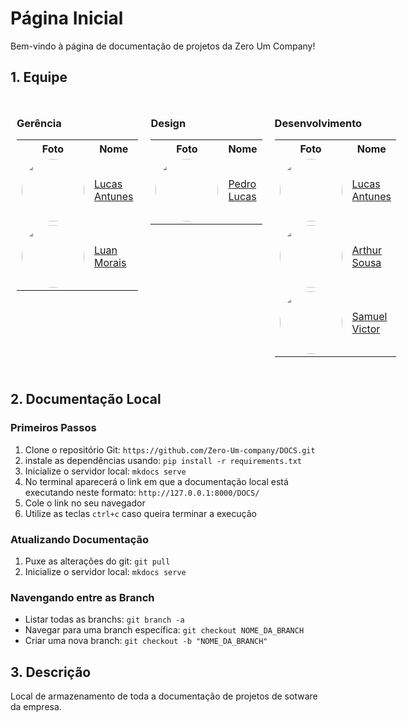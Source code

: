 # Página Inicial
Bem-vindo à página de documentação de projetos da Zero Um Company!

## 1. Equipe

<div style="display: flex; justify-content: space-between;">

  <div style="flex: 1; padding: 10px;">
    <h3>Gerência</h3>
    <table>
      <tr>
        <th>Foto</th>
        <th>Nome</th>
      </tr>
      <tr>
        <td><a href="https://github.com/LucasGSAntunes"><img style="border-radius: 50%;" width="100px" src="https://github.com/LucasGSAntunes.png"></a></td>
        <td><a href="https://github.com/LucasGSAntunes">Lucas Antunes</a></td>
      </tr>
      <tr>
        <td><a href="https://github.com/luanmoraisx"><img style="border-radius: 50%;" width="100px" src="https://github.com/luanmoraisx.png"></a></td>
        <td><a href="https://github.com/luanmoraisx">Luan Morais</a></td>
      </tr>
    </table>
  </div>

  <div style="flex: 1; padding: 10px;">
    <h3>Design</h3>
    <table>
      <tr>
        <th>Foto</th>
        <th>Nome</th>
      </tr>
      <tr>
        <td><a href="https://github.com/pedrucax"><img style="border-radius: 50%;" width="100px" src="https://github.com/pedrucax.png"></a></td>
        <td><a href="https://github.com/pedrucax">Pedro Lucas</a></td>
      </tr>
    </table>
  </div>

  <div style="flex: 1; padding: 10px;">
    <h3>Desenvolvimento</h3>
    <table>
      <tr>
        <th>Foto</th>
        <th>Nome</th>
      </tr>
      <tr>
        <td><a href="https://github.com/LucasGSAntunes"><img style="border-radius: 50%;" width="100px" src="https://github.com/LucasGSAntunes.png"></a></td>
        <td><a href="https://github.com/LucasGSAntunes">Lucas Antunes</a></td>
      </tr>
      <tr>
        <td><a href="https://github.com/artrsousa1"><img style="border-radius: 50%;" width="100px" src="https://github.com/artrsousa1.png"></a></td>
        <td><a href="https://github.com/artrsousa1">Arthur Sousa</a></td>
      </tr>
      <tr>
        <td><a href="https://github.com/samuelvictorol"><img style="border-radius: 50%;" width="100px" src="https://github.com/samuelvictorol.png"></a></td>
        <td><a href="https://github.com/samuelvictorol">Samuel Victor</a></td>
      </tr>
    </table>
  </div>

</div>

## 2. Documentação Local
### Primeiros Passos
1. Clone o repositório Git: `https://github.com/Zero-Um-company/DOCS.git`
1. instale as dependências usando: `pip install -r requirements.txt`
1. Inicialize o servidor local: `mkdocs serve`
1. No terminal aparecerá o link em que a documentação local está executando neste formato: `http://127.0.0.1:8000/DOCS/`
1. Cole o link no seu navegador
1. Utilize as teclas `ctrl+c` caso queira terminar a execução

### Atualizando Documentação
1. Puxe as alterações do git: `git pull`
1. Inicialize o servidor local: `mkdocs serve`

### Navengando entre as Branch
- Listar todas as branchs: `git branch -a`
- Navegar para uma branch específica: `git checkout NOME_DA_BRANCH`
- Criar uma nova branch: `git checkout -b "NOME_DA_BRANCH"`

## 3. Descrição

Local de armazenamento de toda a documentação de projetos de sotware da empresa.



